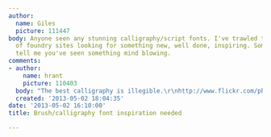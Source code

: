 ```yaml
---
author:
  name: Giles
  picture: 111447
body: Anyone seen any stunning calligraphy/script fonts. I've trawled through loads
  of foundry sites looking for something new, well done, inspiring. Someone please
  tell me you've seen something mind blowing.
comments:
- author:
    name: hrant
    picture: 110403
  body: "The best calligraphy is illegible.\r\nhttp://www.flickr.com/photos/maltin75/8700285499\r\n\r\nhhp\r\n"
  created: '2013-05-02 18:04:35'
date: '2013-05-02 16:10:00'
title: Brush/calligraphy font inspiration needed

---
```

